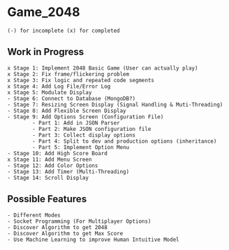 # Game_2048

	(-) for incomplete (x) for completed

## Work in Progress
	x Stage 1: Implement 2048 Basic Game (User can actually play)
	x Stage 2: Fix frame/flickering problem
	x Stage 3: Fix logic and repeated code segments
	x Stage 4: Add Log File/Error Log
	x Stage 5: Modulate Display
	- Stage 6: Connect to Database (MongoDB?) 
	- Stage 7: Resizing Screen Display (Signal Handling & Muti-Threading)
	- Stage 8: Add Flexible Screen Display
	- Stage 9: Add Options Screen (Configuration File)
			- Part 1: Add in JSON Parser
			- Part 2: Make JSON configuration file
			- Part 3: Collect display options
			- Part 4: Split to dev and production options (inheritance)
			- Part 5: Implement Option Menu
	- Stage 10: Add High Score Board
	x Stage 11: Add Menu Screen  
	- Stage 12: Add Color Options
	- Stage 13: Add Timer (Multi-Threading)
	- Stage 14: Scroll Display

## Possible Features
	- Different Modes
	- Socket Programming (For Multiplayer Options)
	- Discover Algorithm to get 2048
	- Discover Algorithm to get Max Score
	- Use Machine Learning to improve Human Intuitive Model
